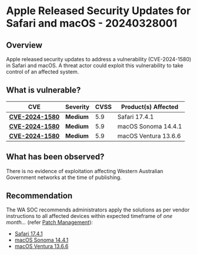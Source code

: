 # Apple Released Security Updates for Safari and macOS - 20240328001

## Overview

Apple released security updates to address a vulnerability (CVE-2024-1580) in Safari and macOS. A threat actor could exploit this vulnerability to take control of an affected system. 

## What is vulnerable?

| CVE    | Severity     | CVSS | Product(s) Affected |
| ------ | ------------ | ---- | ------------------- |
| [**CVE-2024-1580**](https://nvd.nist.gov/vuln/detail/CVE-2024-1580) | **Medium** | 5.9  | Safari 17.4.1|
| [**CVE-2024-1580**](https://nvd.nist.gov/vuln/detail/CVE-2024-1580) | **Medium** | 5.9  | macOS Sonoma 14.4.1|
| [**CVE-2024-1580**](https://nvd.nist.gov/vuln/detail/CVE-2024-1580) | **Medium** | 5.9  | macOS Ventura 13.6.6|

## What has been observed?

There is no evidence of exploitation affecting Western Australian Government networks at the time of publishing.

## Recommendation

The WA SOC recommends administrators apply the solutions as per vendor instructions to all affected devices within expected timeframe of *one month...* (refer [Patch Management](../guidelines/patch-management.md)):

-   [Safari 17.4.1](https://support.apple.com/en-us/HT214094)
-   [macOS Sonoma 14.4.1](https://support.apple.com/en-us/HT214096)  
-   [macOS Ventura 13.6.6](https://support.apple.com/en-us/HT214095)

